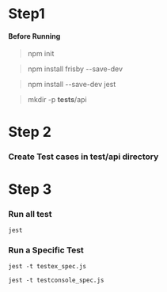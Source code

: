 # Step1
#### Before Running
> npm init

> npm install frisby --save-dev

> npm install --save-dev jest

> mkdir -p __tests__/api

# Step 2

### Create Test cases in __test__/api directory

# Step 3

### Run all test
``` jest ```
### Run a Specific Test
```jest -t testex_spec.js ```

``` jest -t testconsole_spec.js ```